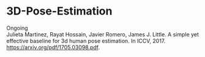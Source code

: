 # 3D-Pose-Estimation
Ongoing <br>
Julieta Martinez, Rayat Hossain, Javier Romero, James J. Little. A simple yet effective baseline for 3d human pose estimation. In ICCV, 2017. https://arxiv.org/pdf/1705.03098.pdf.

